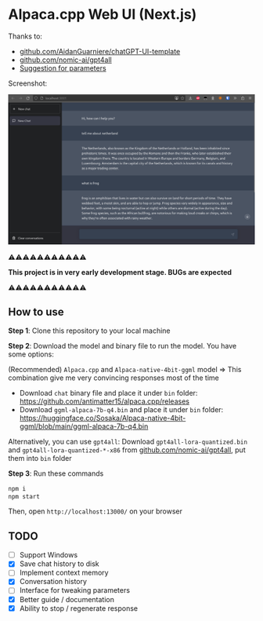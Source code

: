 # Alpaca.cpp Web UI (Next.js)

Thanks to:
- [github.com/AidanGuarniere/chatGPT-UI-template](https://github.com/AidanGuarniere/chatGPT-UI-template)
- [github.com/nomic-ai/gpt4all](https://github.com/nomic-ai/gpt4all)
- [Suggestion for parameters](https://github.com/antimatter15/alpaca.cpp/issues/171)

Screenshot:

![](./doc/screenshot_0.png)

⚠️⚠️⚠️⚠️⚠️⚠️⚠️⚠️⚠️⚠️⚠️

**This project is in very early development stage. BUGs are expected**

⚠️⚠️⚠️⚠️⚠️⚠️⚠️⚠️⚠️⚠️⚠️

## How to use

**Step 1**: Clone this repository to your local machine

**Step 2**: Download the model and binary file to run the model. You have some options:

(Recommended) `Alpaca.cpp` and `Alpaca-native-4bit-ggml` model => This combination give me very convincing responses most of the time
- Download `chat` binary file and place it under `bin` folder: https://github.com/antimatter15/alpaca.cpp/releases
- Download `ggml-alpaca-7b-q4.bin` and place it under `bin` folder: https://huggingface.co/Sosaka/Alpaca-native-4bit-ggml/blob/main/ggml-alpaca-7b-q4.bin

Alternatively, you can use `gpt4all`: Download `gpt4all-lora-quantized.bin` and `gpt4all-lora-quantized-*-x86` from [github.com/nomic-ai/gpt4all](https://github.com/nomic-ai/gpt4all), put them into `bin` folder

**Step 3**: Run these commands

```
npm i
npm start
```

Then, open `http://localhost:13000/` on your browser

## TODO

- [ ] Support Windows
- [x] Save chat history to disk
- [ ] Implement context memory
- [x] Conversation history
- [ ] Interface for tweaking parameters
- [x] Better guide / documentation
- [x] Ability to stop / regenerate response
